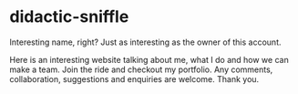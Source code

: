 # didactic-sniffle
Interesting name, right? Just as interesting as the owner of this account.

Here is an interesting website talking about me, what I do and how we can make a team.
Join the ride and checkout my portfolio.
Any comments, collaboration, suggestions and enquiries are welcome. Thank you.
